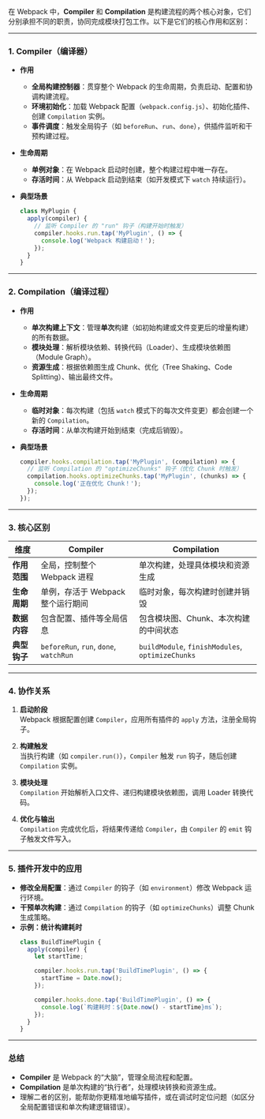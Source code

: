 在 Webpack 中，**Compiler** 和 **Compilation** 是构建流程的两个核心对象，它们分别承担不同的职责，协同完成模块打包工作。以下是它们的核心作用和区别：

---

### **1. Compiler（编译器）**
- **作用**  
  - **全局构建控制器**：贯穿整个 Webpack 的生命周期，负责启动、配置和协调构建流程。
  - **环境初始化**：加载 Webpack 配置（`webpack.config.js`）、初始化插件、创建 `Compilation` 实例。
  - **事件调度**：触发全局钩子（如 `beforeRun`、`run`、`done`），供插件监听和干预构建过程。

- **生命周期**  
  - **单例对象**：在 Webpack 启动时创建，整个构建过程中唯一存在。
  - **存活时间**：从 Webpack 启动到结束（如开发模式下 `watch` 持续运行）。

- **典型场景**  
  ```javascript
  class MyPlugin {
    apply(compiler) {
      // 监听 Compiler 的 "run" 钩子（构建开始时触发）
      compiler.hooks.run.tap('MyPlugin', () => {
        console.log('Webpack 构建启动！');
      });
    }
  }
  ```

---

### **2. Compilation（编译过程）**
- **作用**  
  - **单次构建上下文**：管理**单次**构建（如初始构建或文件变更后的增量构建）的所有数据。
  - **模块处理**：解析模块依赖、转换代码（Loader）、生成模块依赖图（Module Graph）。
  - **资源生成**：根据依赖图生成 Chunk、优化（Tree Shaking、Code Splitting）、输出最终文件。

- **生命周期**  
  - **临时对象**：每次构建（包括 `watch` 模式下的每次文件变更）都会创建一个新的 `Compilation`。
  - **存活时间**：从单次构建开始到结束（完成后销毁）。

- **典型场景**  
  ```javascript
  compiler.hooks.compilation.tap('MyPlugin', (compilation) => {
    // 监听 Compilation 的 "optimizeChunks" 钩子（优化 Chunk 时触发）
    compilation.hooks.optimizeChunks.tap('MyPlugin', (chunks) => {
      console.log('正在优化 Chunk！');
    });
  });
  ```

---

### **3. 核心区别**
| **维度**         | **Compiler**                          | **Compilation**                      |
|-------------------|---------------------------------------|--------------------------------------|
| **作用范围**      | 全局，控制整个 Webpack 进程           | 单次构建，处理具体模块和资源生成      |
| **生命周期**      | 单例，存活于 Webpack 整个运行期间     | 临时对象，每次构建时创建并销毁        |
| **数据内容**      | 包含配置、插件等全局信息              | 包含模块图、Chunk、本次构建的中间状态 |
| **典型钩子**      | `beforeRun`, `run`, `done`, `watchRun` | `buildModule`, `finishModules`, `optimizeChunks` |

---

### **4. 协作关系**
1. **启动阶段**  
   Webpack 根据配置创建 `Compiler`，应用所有插件的 `apply` 方法，注册全局钩子。

2. **构建触发**  
   当执行构建（如 `compiler.run()`），`Compiler` 触发 `run` 钩子，随后创建 `Compilation` 实例。

3. **模块处理**  
   `Compilation` 开始解析入口文件、递归构建模块依赖图，调用 Loader 转换代码。

4. **优化与输出**  
   `Compilation` 完成优化后，将结果传递给 `Compiler`，由 `Compiler` 的 `emit` 钩子触发文件写入。

---

### **5. 插件开发中的应用**
- **修改全局配置**：通过 `Compiler` 的钩子（如 `environment`）修改 Webpack 运行环境。
- **干预单次构建**：通过 `Compilation` 的钩子（如 `optimizeChunks`）调整 Chunk 生成策略。
- **示例：统计构建耗时**  
  ```javascript
  class BuildTimePlugin {
    apply(compiler) {
      let startTime;

      compiler.hooks.run.tap('BuildTimePlugin', () => {
        startTime = Date.now();
      });

      compiler.hooks.done.tap('BuildTimePlugin', () => {
        console.log(`构建耗时：${Date.now() - startTime}ms`);
      });
    }
  }
  ```

---

### **总结**
- **Compiler** 是 Webpack 的“大脑”，管理全局流程和配置。
- **Compilation** 是单次构建的“执行者”，处理模块转换和资源生成。
- 理解二者的区别，能帮助你更精准地编写插件，或在调试时定位问题（如区分全局配置错误和单次构建逻辑错误）。